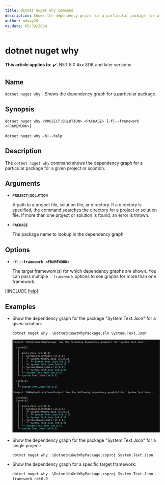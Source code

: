 ```yaml
---
title: dotnet nuget why command
description: Shows the dependency graph for a particular package for a given project or solution.
author: advay26
ms.date: 05/30/2024
---
```

# dotnet nuget why

**This article applies to:** ✔️ .NET 8.0.4xx SDK and later versions

## Name

`dotnet nuget why` - Shows the dependency graph for a particular package.

## Synopsis

```dotnetcli
dotnet nuget why <PROJECT|SOLUTION> <PACKAGE> [-f|--framework <FRAMEWORK>]

dotnet nuget why -h|--help
```

## Description

The `dotnet nuget why` command shows the dependency graph for a particular package for a given project or solution.

## Arguments

- **`PROJECT|SOLUTION`**

  A path to a project file, solution file, or directory. If a directory is specified, the command searches the directory for a project or solution file. If more than one project or solution is found, an error is thrown.

- **`PACKAGE`**

  The package name to lookup in the dependency graph.

## Options

- **`-f|--framework <FRAMEWORK>`**

    The target framework(s) for which dependency graphs are shown. You can pass multiple `--framework` options to see graphs for more than one framework.

[!INCLUDE [help](../../../includes/cli-help.md)]

## Examples

- Show the dependency graph for the package "System.Text.Json" for a given solution:

    ```dotnetcli
    dotnet nuget why .\DotnetNuGetWhyPackage.sln System.Text.Json
    ```

    ![Example: Solution with multiple projects](media/dotnet-nuget-why/dotnet-nuget-why-solution-with-multiple-projects.png)

- Show the dependency graph for the package "System.Text.Json" for a single project:

    ```dotnetcli
    dotnet nuget why .\DotnetNuGetWhyPackage.csproj System.Text.Json
    ```

- Show the dependency graph for a specific target framework:

    ```dotnetcli
    dotnet nuget why .\DotnetNuGetWhyPackage.csproj System.Text.Json --framework net6.0
    ```

